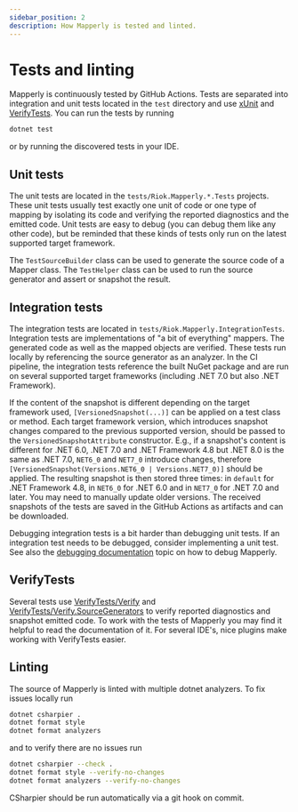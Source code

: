 ```yaml
---
sidebar_position: 2
description: How Mapperly is tested and linted.
---
```


# Tests and linting

Mapperly is continuously tested by GitHub Actions.
Tests are separated into integration and unit tests located in the `test` directory
and use [xUnit](https://xunit.net/) and [VerifyTests](https://github.com/VerifyTests/Verify).
You can run the tests by running

```bash
dotnet test
```

or by running the discovered tests in your IDE.

## Unit tests

The unit tests are located in the `tests/Riok.Mapperly.*.Tests` projects.
These unit tests usually test exactly one unit of code or one type of mapping by isolating its code
and verifying the reported diagnostics and the emitted code.
Unit tests are easy to debug (you can debug them like any other code),
but be reminded that these kinds of tests only run on the latest supported target framework.

The `TestSourceBuilder` class can be used to generate the source code of a Mapper class.
The `TestHelper` class can be used to run the source generator and assert or snapshot the result.

## Integration tests

The integration tests are located in `tests/Riok.Mapperly.IntegrationTests`.
Integration tests are implementations of "a bit of everything" mappers.
The generated code as well as the mapped objects are verified.
These tests run locally by referencing the source generator as an analyzer.
In the CI pipeline, the integration tests reference the built NuGet package and
are run on several supported target frameworks (including .NET 7.0 but also .NET Framework).

If the content of the snapshot is different depending on the target framework used,
`[VersionedSnapshot(...)]` can be applied on a test class or method.
Each target framework version, which introduces snapshot changes compared to the previous supported version,
should be passed to the `VersionedSnapshotAttribute` constructor.
E.g., if a snapshot's content is different for .NET 6.0, .NET 7.0 and .NET Framework 4.8 but .NET 8.0 is the same as .NET 7.0,
`NET6_0` and `NET7_0` introduce changes, therefore `[VersionedSnapshot(Versions.NET6_0 | Versions.NET7_0)]` should be applied.
The resulting snapshot is then stored three times:
in `default` for .NET Framework 4.8, in `NET6_0` for .NET 6.0 and in `NET7_0` for .NET 7.0 and later.
You may need to manually update older versions.
The received snapshots of the tests are saved in the GitHub Actions as artifacts
and can be downloaded.

Debugging integration tests is a bit harder than debugging unit tests.
If an integration test needs to be debugged,
consider implementing a unit test.
See also the [debugging documentation](./debugging.md) topic on how to debug Mapperly.

## VerifyTests

Several tests use [VerifyTests/Verify](https://github.com/VerifyTests/Verify)
and [VerifyTests/Verify.SourceGenerators](https://github.com/VerifyTests/Verify.SourceGenerators)
to verify reported diagnostics and snapshot emitted code.
To work with the tests of Mapperly you may find it helpful to read the documentation of it.
For several IDE's, nice plugins make working with VerifyTests easier.

## Linting

The source of Mapperly is linted with multiple dotnet analyzers.
To fix issues locally run

```bash
dotnet csharpier .
dotnet format style
dotnet format analyzers
```

and to verify there are no issues run

```bash
dotnet csharpier --check .
dotnet format style --verify-no-changes
dotnet format analyzers --verify-no-changes
```

CSharpier should be run automatically via a git hook on commit.
